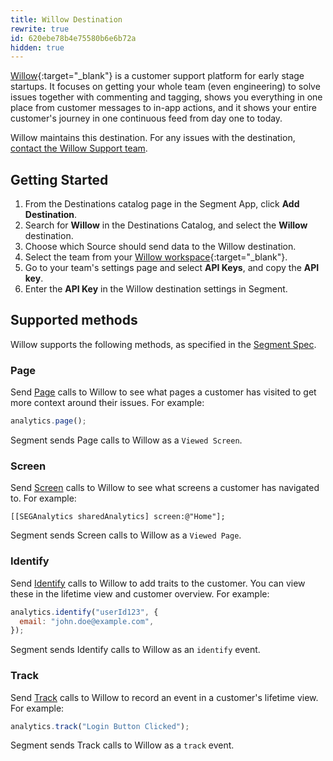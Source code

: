 ```yaml
---
title: Willow Destination
rewrite: true
id: 620ebe78b4e75580b6e6b72a
hidden: true
---
```


[Willow](https://heywillow.io/?utm_source=segmentio&utm_medium=docs&utm_campaign=partners){:target="_blank"} is a customer support platform for early stage startups. It focuses on getting your whole team (even engineering) to solve issues together with commenting and tagging, shows you everything in one place from customer messages to in-app actions, and it shows your entire customer's journey in one continuous feed from day one to today.

Willow maintains this destination. For any issues with the destination, [contact the Willow Support team](mailto:help@heywillow.io).

## Getting Started



1. From the Destinations catalog page in the Segment App, click **Add Destination**.
2. Search for **Willow** in the Destinations Catalog, and select the **Willow** destination.
3. Choose which Source should send data to the Willow destination.
4. Select the team from your [Willow workspace](https://heywillow.io/a/workspace){:target="\_blank"}.
5. Go to your team's settings page and select **API Keys**, and copy the **API key**.
6. Enter the **API Key** in the Willow destination settings in Segment.
## Supported methods

Willow supports the following methods, as specified in the [Segment Spec](/docs/connections/spec).

### Page

Send [Page](/docs/connections/spec/page) calls to Willow to see what pages a customer has visited to get more context around their issues. For example:

```js
analytics.page();
```

Segment sends Page calls to Willow as a `Viewed Screen`.

### Screen

Send [Screen](/docs/connections/spec/screen) calls to Willow to see what screens a customer has navigated to. For example:

```obj-c
[[SEGAnalytics sharedAnalytics] screen:@"Home"];
```

Segment sends Screen calls to Willow as a `Viewed Page`.

### Identify

Send [Identify](/docs/connections/spec/identify) calls to Willow to add traits to the customer. You can view these in the lifetime view and customer overview. For example:

```js
analytics.identify("userId123", {
  email: "john.doe@example.com",
});
```

Segment sends Identify calls to Willow as an `identify` event.

### Track

Send [Track](/docs/connections/spec/track) calls to Willow to record an event in a customer's lifetime view. For example:

```js
analytics.track("Login Button Clicked");
```

Segment sends Track calls to Willow as a `track` event.

